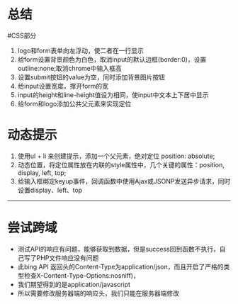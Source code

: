 # 总结
#CSS部分
1. logo和form表单向左浮动，使二者在一行显示
2. 给form设置背景颜色为白色，取消input的默认边框(border:0)，设置outline:none;取消chrome中输入框高
3. 设置submit按钮的value为空，同时添加背景图片按钮
4. 给input设置宽度，撑开form的宽
5. input的height和line-height值设为相同，使input中文本上下居中显示
6. 给form和logo添加公共父元素来实现定位

# 动态提示
1. 使用ul + li 来创建提示，添加一个父元素，绝对定位 position: absolute;
2. 动态位置，将定位属性放在内联的style属性中，几个关键的属性：position, display, left, top;
3. 给输入框绑定keyup事件，回调函数中使用Ajax或JSONP发送异步请求，同时设置display、left、top

***
# 尝试跨域
- 测试API的响应有问题，能够获取到数据，但是success回到函数不执行，自己写了PHP文件响应没有问题
- 此bing API 返回头的Content-Type为application/json，而且开启了严格的类型检查X-Content-Type-Options:nosniff)，
- 我们期望得到的是application/javascript 
- 所以需要修改服务器端的响应头，我们只能在服务器端修改

